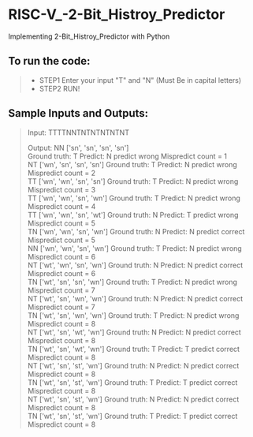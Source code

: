 # RISC-V_-2-Bit_Histroy_Predictor 
Implementing 2-Bit_Histroy_Predictor with Python 
## To run the code: 
>* STEP1 Enter your input "T" and "N" (Must Be in capital letters)    
>* STEP2 RUN!  

## Sample Inputs and Outputs:   
>Input:  TTTTNNTNTNTNTNTNT  
>  
>Output:
>NN ['sn', 'sn', 'sn', 'sn'] <br />    Ground truth: T  Predict: N     predict wrong     Mispredict count =  1  
>NT ['wn', 'sn', 'sn', 'sn']     Ground truth: T  Predict: N     predict wrong     Mispredict count =  2  
>TT ['wn', 'wn', 'sn', 'sn']     Ground truth: T  Predict: N     predict wrong     Mispredict count =  3  
>TT ['wn', 'wn', 'sn', 'wn']     Ground truth: T  Predict: N     predict wrong     Mispredict count =  4  
>TT ['wn', 'wn', 'sn', 'wt']     Ground truth: N  Predict: T     predict wrong     Mispredict count =  5  
>TN ['wn', 'wn', 'sn', 'wn']     Ground truth: N  Predict: N     predict correct   Mispredict count =  5  
>NN ['wn', 'wn', 'sn', 'wn']     Ground truth: T  Predict: N     predict wrong     Mispredict count =  6  
>NT ['wt', 'wn', 'sn', 'wn']     Ground truth: N  Predict: N     predict correct   Mispredict count =  6  
>TN ['wt', 'sn', 'sn', 'wn']     Ground truth: T  Predict: N     predict wrong     Mispredict count =  7  
>NT ['wt', 'sn', 'wn', 'wn']     Ground truth: N  Predict: N     predict correct   Mispredict count =  7  
>TN ['wt', 'sn', 'wn', 'wn']     Ground truth: T  Predict: N     predict wrong     Mispredict count =  8  
>NT ['wt', 'sn', 'wt', 'wn']     Ground truth: N  Predict: N     predict correct   Mispredict count =  8  
>TN ['wt', 'sn', 'wt', 'wn']     Ground truth: T  Predict: T     predict correct   Mispredict count =  8  
>NT ['wt', 'sn', 'st', 'wn']     Ground truth: N  Predict: N     predict correct   Mispredict count =  8  
>TN ['wt', 'sn', 'st', 'wn']     Ground truth: T  Predict: T     predict correct   Mispredict count =  8  
>NT ['wt', 'sn', 'st', 'wn']     Ground truth: N  Predict: N     predict correct   Mispredict count =  8  
>TN ['wt', 'sn', 'st', 'wn']     Ground truth: T  Predict: T     predict correct   Mispredict count =  8  

